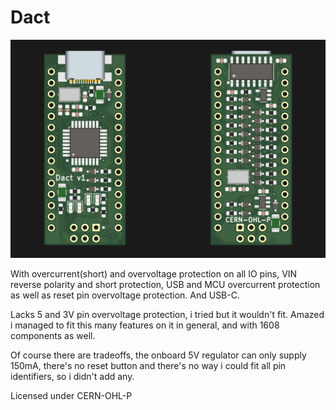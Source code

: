 # Dact


![board](nano.png)

With overcurrent(short) and overvoltage protection on all IO pins, VIN reverse polarity and short protection, USB and MCU overcurrent protection as well as reset pin overvoltage protection. And USB-C.

Lacks 5 and 3V pin overvoltage protection, i tried but it wouldn't fit. Amazed i managed to fit this many features on it in general, and with 1608 components as well.

Of course there are tradeoffs, the onboard 5V regulator can only supply 150mA, there's no reset button and there's no way i could fit all pin identifiers, so i didn't add any.

Licensed under CERN-OHL-P
